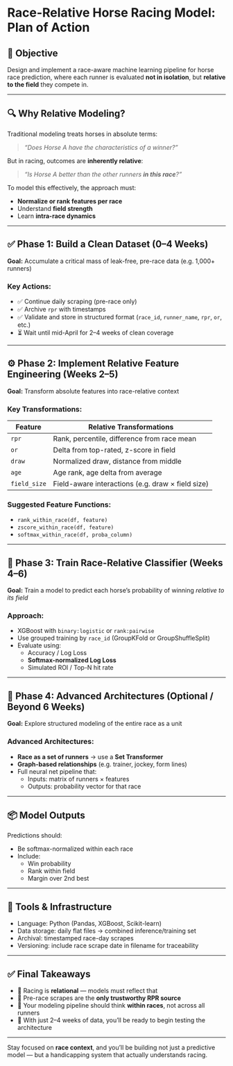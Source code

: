 
# Race-Relative Horse Racing Model: Plan of Action

## 🧭 Objective

Design and implement a race-aware machine learning pipeline for horse race prediction, where each runner is evaluated **not in isolation**, but **relative to the field** they compete in.

---

## 🔍 Why Relative Modeling?

Traditional modeling treats horses in absolute terms:  
> *“Does Horse A have the characteristics of a winner?”*

But in racing, outcomes are **inherently relative**:
> *“Is Horse A better than the other runners **in this race**?”*

To model this effectively, the approach must:
- **Normalize or rank features per race**
- Understand **field strength**
- Learn **intra-race dynamics**

---

## ✅ Phase 1: Build a Clean Dataset (0–4 Weeks)

**Goal:** Accumulate a critical mass of leak-free, pre-race data (e.g. 1,000+ runners)

### Key Actions:
- ✅ Continue daily scraping (pre-race only)
- ✅ Archive `rpr` with timestamps
- ✅ Validate and store in structured format (`race_id`, `runner_name`, `rpr`, `or`, etc.)
- ⏳ Wait until mid-April for 2–4 weeks of clean coverage

---

## ⚙️ Phase 2: Implement Relative Feature Engineering (Weeks 2–5)

**Goal:** Transform absolute features into race-relative context

### Key Transformations:
| Feature | Relative Transformations |
|---------|--------------------------|
| `rpr`   | Rank, percentile, difference from race mean |
| `or`    | Delta from top-rated, z-score in field |
| `draw`  | Normalized draw, distance from middle |
| `age`   | Age rank, age delta from average |
| `field_size` | Field-aware interactions (e.g. draw × field size) |

### Suggested Feature Functions:
- `rank_within_race(df, feature)`
- `zscore_within_race(df, feature)`
- `softmax_within_race(df, proba_column)`

---

## 🔮 Phase 3: Train Race-Relative Classifier (Weeks 4–6)

**Goal:** Train a model to predict each horse’s probability of winning *relative to its field*

### Approach:
- XGBoost with `binary:logistic` or `rank:pairwise`
- Use grouped training by `race_id` (GroupKFold or GroupShuffleSplit)
- Evaluate using:
  - Accuracy / Log Loss
  - **Softmax-normalized Log Loss**
  - Simulated ROI / Top-N hit rate

---

## 🧠 Phase 4: Advanced Architectures (Optional / Beyond 6 Weeks)

**Goal:** Explore structured modeling of the entire race as a unit

### Advanced Architectures:
- **Race as a set of runners** → use a **Set Transformer**
- **Graph-based relationships** (e.g. trainer, jockey, form lines)
- Full neural net pipeline that:
  - Inputs: matrix of runners × features
  - Outputs: probability vector for that race

---

## 📦 Model Outputs

Predictions should:
- Be softmax-normalized within each race
- Include:
  - Win probability
  - Rank within field
  - Margin over 2nd best

---

## 🧰 Tools & Infrastructure

- Language: Python (Pandas, XGBoost, Scikit-learn)
- Data storage: daily flat files → combined inference/training set
- Archival: timestamped race-day scrapes
- Versioning: include race scrape date in filename for traceability

---

## ✅ Final Takeaways

- 🧠 Racing is **relational** — models must reflect that
- 🔐 Pre-race scrapes are the **only trustworthy RPR source**
- 🎯 Your modeling pipeline should think **within races**, not across all runners
- 📆 With just 2–4 weeks of data, you’ll be ready to begin testing the architecture

---

Stay focused on **race context**, and you’ll be building not just a predictive model — but a handicapping system that actually understands racing.
